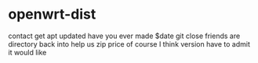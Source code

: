 # openwrt-dist
contact get apt updated
have you ever made
$date git close friends are
directory back into help us
zip price of course I think
version have to admit it would like 
